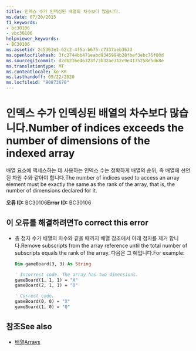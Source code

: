 ```yaml
---
title: 인덱스 수가 인덱싱된 배열의 차수보다 많습니다.
ms.date: 07/20/2015
f1_keywords:
- bc30106
- vbc30106
helpviewer_keywords:
- BC30106
ms.assetid: 2c5363e1-62c2-4f5a-b675-c7337aeb363d
ms.openlocfilehash: 3fc2744bb471eabd9345994b28fbef3ebc76f00d
ms.sourcegitcommit: d2db216e46323f73b32ae312c9e4135258e5d68e
ms.translationtype: MT
ms.contentlocale: ko-KR
ms.lasthandoff: 09/22/2020
ms.locfileid: "90873670"
---
```

# <a name="number-of-indices-exceeds-the-number-of-dimensions-of-the-indexed-array"></a><span data-ttu-id="b3744-102">인덱스 수가 인덱싱된 배열의 차수보다 많습니다.</span><span class="sxs-lookup"><span data-stu-id="b3744-102">Number of indices exceeds the number of dimensions of the indexed array</span></span>

<span data-ttu-id="b3744-103">배열 요소에 액세스하는 데 사용하는 인덱스 수는 정확하게 배열의 순위, 즉 배열에 선언된 차원 수와 같아야 합니다.</span><span class="sxs-lookup"><span data-stu-id="b3744-103">The number of indices used to access an array element must be exactly the same as the rank of the array, that is, the number of dimensions declared for it.</span></span>  
  
 <span data-ttu-id="b3744-104">**오류 ID:** BC30106</span><span class="sxs-lookup"><span data-stu-id="b3744-104">**Error ID:** BC30106</span></span>  
  
## <a name="to-correct-this-error"></a><span data-ttu-id="b3744-105">이 오류를 해결하려면</span><span class="sxs-lookup"><span data-stu-id="b3744-105">To correct this error</span></span>  
  
- <span data-ttu-id="b3744-106">총 첨자 수가 배열의 차수와 같을 때까지 배열 참조에서 아래 첨자를 제거 합니다.</span><span class="sxs-lookup"><span data-stu-id="b3744-106">Remove subscripts from the array reference until the total number of subscripts equals the rank of the array.</span></span> <span data-ttu-id="b3744-107">다음은 그 예입니다.</span><span class="sxs-lookup"><span data-stu-id="b3744-107">For example:</span></span>  
  
    ```vb  
    Dim gameBoard(3, 3) As String  
  
    ' Incorrect code. The array has two dimensions.  
    gameBoard(1, 1, 1) = "X"  
    gameBoard(2, 1, 1) = "O"  
  
    ' Correct code.  
    gameBoard(0, 0) = "X"  
    gameBoard(1, 0) = "O"  
    ```  
  
## <a name="see-also"></a><span data-ttu-id="b3744-108">참조</span><span class="sxs-lookup"><span data-stu-id="b3744-108">See also</span></span>

- [<span data-ttu-id="b3744-109">배열</span><span class="sxs-lookup"><span data-stu-id="b3744-109">Arrays</span></span>](../../programming-guide/language-features/arrays/index.md)
